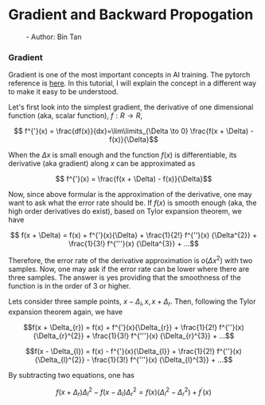 # Gradient and Backward Propogation
&nbsp;&nbsp;&nbsp;&nbsp;&nbsp;&nbsp;&nbsp;&nbsp; - Author: Bin Tan

### Gradient
Gradient is one of the most important concepts in AI training. The pytorch reference is 
[here](https://pytorch.org/docs/stable/generated/torch.gradient.html#torch.gradient). In this 
tutorial, I will explain the concept in a different way to make it easy to be understood.

Let's first look into the simplest gradient, the derivative of one dimensional function (aka,
scalar function), $` f: R \to R `$,
```math
   f^{'}(x) = \frac{df(x)}{dx}=\lim\limits_{\Delta \to 0} \frac{f(x + \Delta) - f(x)}{\Delta}
```
When the $`\Delta x`$ is small enough and the function $` f(x) `$ is differentiable, its derivative
(aka gradient) along $` x `$ can be approximated as
```math
   f^{'}(x) = \frac{f(x + \Delta) - f(x)}{\Delta}
```
Now, since above formular is the approximation of the derivative, one may want to ask what the
error rate should be. If $` f(x) `$ is smooth enough (aka, the high order derivatives do exist),
based on Tylor expansion theorem, we have
```math
   f(x + \Delta) = f(x) + f^{'}(x){\Delta} + \frac{1}{2!} f^{''}(x) {\Delta^{2}} + \frac{1}{3!} f^{'''}(x) {\Delta^{3}} + ...
```
Therefore, the error rate of the derivative approximation is $` o(\Delta x^{2}) `$ with two samples. 
Now, one may ask if the error rate can be lower where there are three samples. The answer is yes providing that
the smoothness of the function is in the order of 3 or higher. 

Lets consider three sample points, $` x - \Delta_{l}, x, x + \Delta_{r} `$. Then, following the Tylor expansion 
theorem again, we have
```math
f(x + \Delta_{r}) = f(x) + f^{'}(x){\Delta_{r}} + \frac{1}{2!} f^{''}(x) {\Delta_{r}^{2}} + \frac{1}{3!} f^{'''}(x) {\Delta_{r}^{3}} + ...
```
```math
f(x - \Delta_{l}) = f(x) - f^{'}(x){\Delta_{l}} + \frac{1}{2!} f^{''}(x) {\Delta_{l}^{2}} - \frac{1}{3!} f^{'''}(x) {\Delta_{l}^{3}} + ...
```
By subtracting two equations, one has
```math
f(x + \Delta_{r}) \Delta_{l}^{2} - f(x - \Delta_{l}) \Delta_{r}^{2} =
f(x)(\Delta_{l}^{2} - \Delta_{r}^{2}) + f^{'}(x)
```
